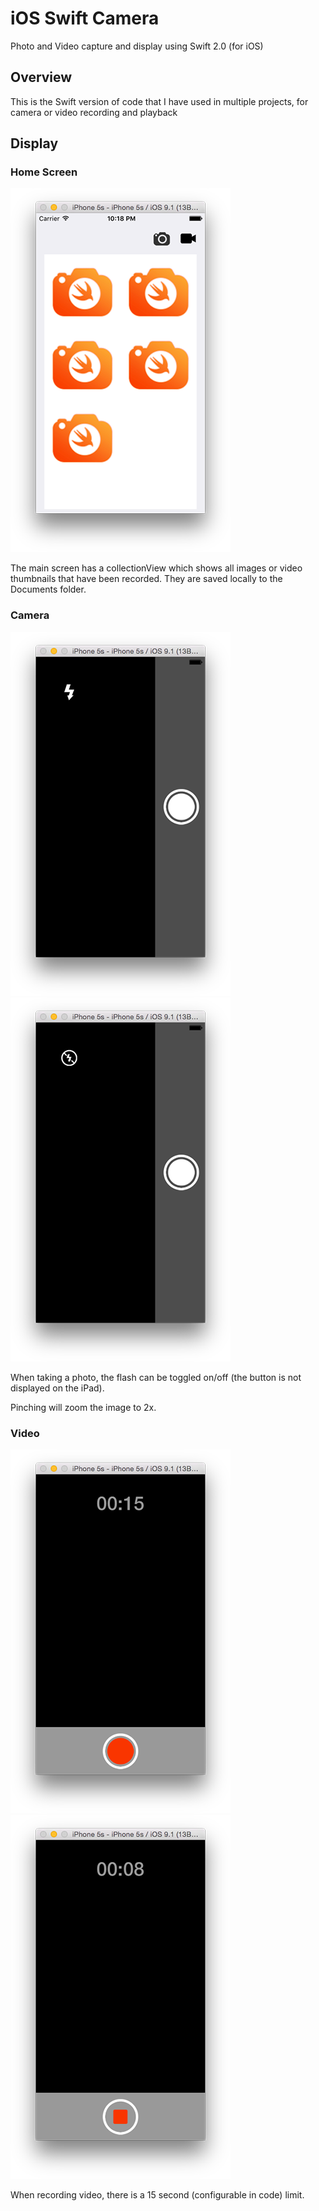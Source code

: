 # iOS Swift Camera
Photo and Video capture and display using Swift 2.0 (for iOS)

## Overview
This is the Swift version of code that I have used in multiple projects, for camera or video recording and playback

## Display

### Home Screen

![iPhone showing home screen](README-images/home-screen.png?raw=true)

The main screen has a collectionView which shows all images or video thumbnails that have been recorded.  They are saved locally to the Documents folder.

### Camera

![iPhone showing camera screen (from Simulator) with flash enabled](README-images/camera-flash.png?raw=true)
![iPhone showing camera screen (from Simulator) with flash disabled](README-images/camera-no-flash.png?raw=true)

When taking a photo, the flash can be toggled on/off (the button is not displayed on the iPad).

Pinching will zoom the image to 2x.

### Video

![iPhone showing video recording screen (from Simulator) with full 15 seconds](README-images/record.png?raw=true)
![iPhone showing video recording screen (from Simulator) with 8 seconds remaining](README-images/record-timer.png?raw=true)

When recording video, there is a 15 second (configurable in code) limit.